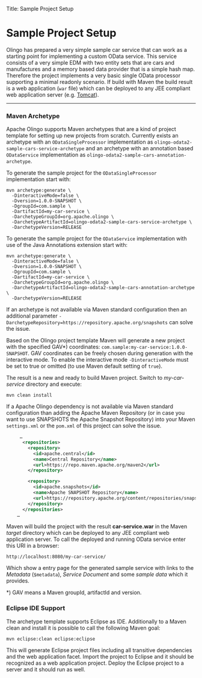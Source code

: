 Title: Sample Project Setup

# Sample Project Setup

Olingo has prepared a very simple sample car service that can work as a starting point for implementing a custom OData service.
This service consists of a very simple EDM with two entity sets that are cars and manufactures and a memory based data provider that is a simple hash map.
Therefore the project implements a very basic single OData processor supporting a minimal readonly scenario.
If build with Maven the build result is a web application (`war` file) which can be deployed to any JEE compliant web application server (e.g. [Tomcat](https://tomcat.apache.org)).

---

### Maven Archetype

Apache Olingo supports Maven archetypes that are a kind of project template for setting up new projects from scratch.
Currently exists an archetype with an `ODataSingleProcessor` implementation as `olingo-odata2-sample-cars-service-archetype` and an archetype with an annotation based `ODataService` implementation as `olingo-odata2-sample-cars-annotation-archetype`.

To generate the sample project for the `ODataSingleProcessor` implementation start with:

    mvn archetype:generate \
      -DinteractiveMode=false \
      -Dversion=1.0.0-SNAPSHOT \
      -DgroupId=com.sample \
      -DartifactId=my-car-service \
      -DarchetypeGroupId=org.apache.olingo \
      -DarchetypeArtifactId=olingo-odata2-sample-cars-service-archetype \
      -DarchetypeVersion=RELEASE

To generate the sample project for the `ODataService`  implementation with use of the Java Annotations extension start with:

    mvn archetype:generate \
      -DinteractiveMode=false \
      -Dversion=1.0.0-SNAPSHOT \
      -DgroupId=com.sample \
      -DartifactId=my-car-service \
      -DarchetypeGroupId=org.apache.olingo \
      -DarchetypeArtifactId=olingo-odata2-sample-cars-annotation-archetype \
      -DarchetypeVersion=RELEASE

If an archetype is not available via Maven standard configuration then an additional parameter `-DarchetypeRepository=https://repository.apache.org/snapshots` can solve the issue.

Based on the Olingo project template Maven will generate a new project with the specified GAV*) coordinates: `com.sample:my-car-service:1.0.0-SNAPSHOT`.
GAV coordinates can be freely chosen during generation with the interactive mode. To enable the interactive mode `-DinteractiveMode` must be set to true or omitted (to use Maven default setting of `true`).

The result is a new and ready to build Maven project. Switch to *my-car-service* directory and execute:

    mvn clean install

If a Apache Olingo dependency is not available via Maven standard configuration than adding the Apache Maven Repository (or in case you want to use SNAPSHOTS the Apache Snapshot Repository) into your Maven `settings.xml` or the `pom.xml` of this project can solve the issue.

```xml
     …
      <repositories>
        <repository>
          <id>apache.central</id>
          <name>Central Repository</name>
          <url>https://repo.maven.apache.org/maven2</url>
        </repository>

        <repository>
          <id>apache.snapshots</id>
          <name>Apache SNAPSHOT Repository</name>
          <url>https://repository.apache.org/content/repositories/snapshots/</url>
        </repository>
      </repositories>
    …
```

Maven will build the project with the result **car-service.war** in the Maven *target* directory which can be deployed to any JEE compliant web application server.
To call the deployed and running OData service enter this URI in a browser:

    http://localhost:8080/my-car-service/

Which show a entry page for the generated sample service with links to the *Metadata* (`$metadata`), *Service Document* and some *sample data* which it provides.

*) GAV means a Maven groupId, artifactId and version.

### Eclipse IDE Support

The archetype template supports Eclipse as IDE.
Additionally to a Maven clean and install it is possible to call the following Maven goal:

    mvn eclipse:clean eclipse:eclipse

This will generate Eclipse project files including all transitive dependencies and the web application facet.
Import the project to Eclipse and it should be recognized as a web application project.
Deploy the Eclipse project to a server and it should run as well.
